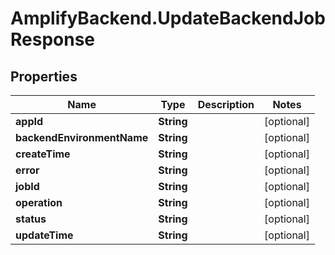# AmplifyBackend.UpdateBackendJobResponse

## Properties

Name | Type | Description | Notes
------------ | ------------- | ------------- | -------------
**appId** | **String** |  | [optional] 
**backendEnvironmentName** | **String** |  | [optional] 
**createTime** | **String** |  | [optional] 
**error** | **String** |  | [optional] 
**jobId** | **String** |  | [optional] 
**operation** | **String** |  | [optional] 
**status** | **String** |  | [optional] 
**updateTime** | **String** |  | [optional] 


